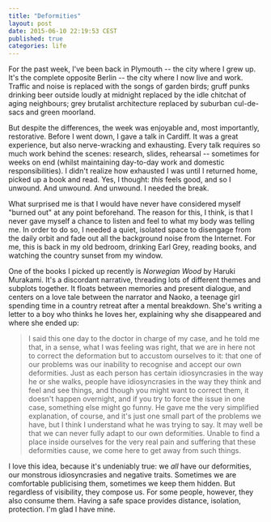 ```yaml
---
title: "Deformities"
layout: post
date: 2015-06-10 22:19:53 CEST
published: true
categories: life
---
```


For the past week, I've been back in Plymouth -- the city where I grew up. It's the complete opposite Berlin -- the city where I now live and work. Traffic and noise is replaced with the songs of garden birds; gruff punks drinking beer outside loudly at midnight replaced by the idle chitchat of aging neighbours; grey brutalist architecture replaced by suburban cul-de-sacs and green moorland.

But despite the differences, the week was enjoyable and, most importantly, restorative. Before I went down, I gave a talk in Cardiff. It was a great experience, but also nerve-wracking and exhausting. Every talk requires so much work behind the scenes: research, slides, rehearsal -- sometimes for weeks on end (whilst maintaining day-to-day work and domestic responsibilities). I didn't realize how exhausted I was until I returned home, picked up a book and read. Yes, I thought: *this* feels good, and so I unwound. And unwound. And unwound. I needed the break.

What surprised me is that I would have never have considered myself "burned out" at any point beforehand. The reason for this, I think, is that I never gave myself a chance to listen and feel to what my body was telling me. In order to do so, I needed a quiet, isolated space to disengage from the daily orbit and fade out all the background noise from the Internet. For me, this is back in my old bedroom, drinking Earl Grey, reading books, and watching the country sunset from my window.

One of the books I picked up recently is *Norwegian Wood* by Haruki Murakami. It's a discordant narrative, threading lots of different themes and subplots together. It floats between memories and present dialogue, and centers on a love tale between the narrator and Naoko, a teenage girl spending time in a country retreat after a mental breakdown. She's writing a letter to a boy who thinks he loves her, explaining why she disappeared and where she ended up:


> I said this one day to the doctor in charge of my case, and he told me
> that, in a sense, what I was feeling was right, that we are in here
> not to correct the deformation but to accustom ourselves to it: that
> one of our problems was our inability to recognise and accept our own
> deformities. Just as each person has certain idiosyncrasies in the way
> he or she walks, people have idiosyncrasies in the way they think and
> feel and see things, and though you might want to correct them, it
> doesn't happen overnight, and if you try to force the issue in one
> case, something else might go funny. He gave me the very simplified
> explanation, of course, and it's just one small part of the problems
> we have, but I think I understand what he was trying to say. It may
> well be that we can never fully adapt to our own deformities. Unable
> to find a place inside ourselves for the very real pain and suffering
> that these deformities cause, we come here to get away from such
> things.

I love this idea, because it's undeniably true: we *all* have our deformities, our monstrous idiosyncrasies and negative traits. Sometimes we are comfortable publicising them, sometimes we keep them hidden. But regardless of visibility, they compose us. For some people, however, they also consume them. Having a safe space provides distance, isolation, protection. I'm glad I have mine.
